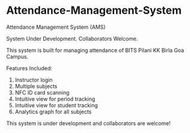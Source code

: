 # Attendance-Management-System
Attendance Management System (AMS)

System Under Development. Collaborators Welcome.

This system is built for managing attendance of BITS Pilani KK Birla Goa Campus.

Features Included:
1) Instructor login
2) Multiple subjects
3) NFC ID card scanning 
4) Intuitive view for period tracking
5) Intuitive view for student tracking
6) Analytics graph for all subjects

This system is under development and collaborators are welcome!
